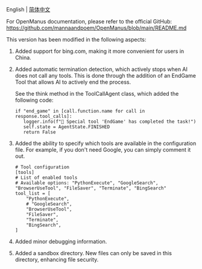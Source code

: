 English | [简体中文](README_zh.md)

For OpenManus documentation, please refer to the official GitHub:
https://github.com/mannaandpoem/OpenManus/blob/main/README.md

This version has been modified in the following aspects:

1. Added support for bing.com, making it more convenient for users in China.
2. Added automatic termination detection, which actively stops when AI does not call any tools. This is done through the addition of an EndGame Tool that allows AI to actively end the process.

   See the think method in the ToolCallAgent class, which added the following code:

   ```
   if "end_game" in [call.function.name for call in response.tool_calls]:
      logger.info(f"🏁 Special tool 'EndGame' has completed the task!")
      self.state = AgentState.FINISHED
      return False
   ```
3. Added the ability to specify which tools are available in the configuration file. For example, if you don't need Google, you can simply comment it out.

   ```
   # Tool configuration
   [tools]
   # List of enabled tools
   # Available options: "PythonExecute", "GoogleSearch", "BrowserUseTool", "FileSaver", "Terminate", "BingSearch"
   tool_list = [
       "PythonExecute",
       # "GoogleSearch",
       "BrowserUseTool",
       "FileSaver",
       "Terminate",
       "BingSearch",
   ]
   ```
4. Added minor debugging information.
5. Added a sandbox directory. New files can only be saved in this directory, enhancing file security.

